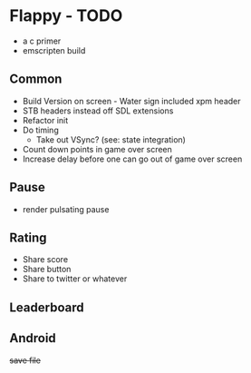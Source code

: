 # Flappy - TODO

- a c primer
- emscripten build

## Common

- Build Version on screen - Water sign included xpm header
- STB headers instead off SDL extensions
- Refactor init
- Do timing
  - Take out VSync? (see: state integration)
- Count down points in game over screen
- Increase delay before one can go out of game over screen

## Pause

- render pulsating pause

## Rating

- Share score
- Share button
- Share to twitter or whatever

## Leaderboard

## Android

~~save file~~
